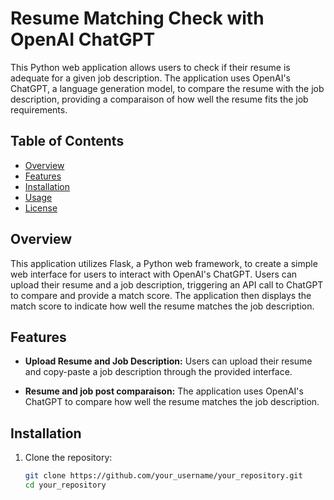 # Resume Matching Check with OpenAI ChatGPT

This Python web application allows users to check if their resume is adequate for a given job description. The application uses OpenAI's ChatGPT, a language generation model, to compare the resume with the job description, providing a comparaison of how well the resume fits the job requirements.

## Table of Contents

- [Overview](#overview)
- [Features](#features)
- [Installation](#installation)
- [Usage](#usage)
- [License](#license)

## Overview

This application utilizes Flask, a Python web framework, to create a simple web interface for users to interact with OpenAI's ChatGPT. Users can upload their resume and a job description, triggering an API call to ChatGPT to compare and provide a match score. The application then displays the match score to indicate how well the resume matches the job description.

## Features

- **Upload Resume and Job Description:**
  Users can upload their resume and copy-paste a job description through the provided interface.

- **Resume and job post comparaison:**
  The application uses OpenAI's ChatGPT to compare how well the resume matches the job description.

## Installation

1. Clone the repository:
   ```bash
   git clone https://github.com/your_username/your_repository.git
   cd your_repository
